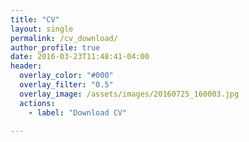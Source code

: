 ```yaml
---
title: "CV"
layout: single
permalink: /cv_download/
author_profile: true
date: 2016-03-23T11:48:41-04:00
header:
  overlay_color: "#000"
  overlay_filter: "0.5"
  overlay_image: /assets/images/20160725_160003.jpg
  actions:
    - label: "Download CV"

---
```

